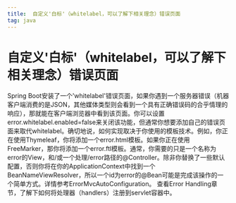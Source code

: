 ```yaml
---
title:  自定义'白标'（whitelabel，可以了解下相关理念）错误页面
tag: java
---
```

<!-- toc -->
#  自定义'白标'（whitelabel，可以了解下相关理念）错误页面

Spring Boot安装了一个'whitelabel'错误页面，如果你遇到一个服务器错误（机器客户端消费的是JSON，其他媒体类型则会看到一个具有正确错误码的合乎情理的响应），那就能在客户端浏览器中看到该页面。你可以设置error.whitelabel.enabled=false来关闭该功能，但通常你想要添加自己的错误页面来取代whitelabel。确切地说，如何实现取决于你使用的模板技术。例如，你正在使用Thymeleaf，你将添加一个error.html模板。如果你正在使用FreeMarker，那你将添加一个error.ftl模板。通常，你需要的只是一个名称为error的View，和/或一个处理/error路径的@Controller。除非你替换了一些默认配置，否则你将在你的ApplicationContext中找到一个BeanNameViewResolver，所以一个id为error的@Bean可能是完成该操作的一个简单方式。详情参考ErrorMvcAutoConfiguration。
查看Error Handling章节，了解下如何将处理器（handlers）注册到servlet容器中。

